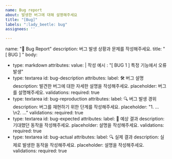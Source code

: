 ```yaml
---
name: Bug report
about: 발생한 버그에 대해 설명해주세요
title: "[Bug]"
labels: ":lady_beetle: bug"
assignees: ''

---
```


name: "🐞 Bug Report"
description: 버그 발생 상황과 문제를 작성해주세요.
title: "[ BUG ] "
body:
  - type: markdown
    attributes:
      value: |
        작성 예시 : "[ BUG 1 ] 특정 기능에서 오류 발생"
  - type: textarea
    id: bug-description
    attributes:
      label: 🛠 버그 설명
      description: 발견한 버그에 대한 자세한 설명을 작성해주세요.
      placeholder: 버그를 설명해주세요.
    validations:
      required: true
  - type: textarea
    id: bug-reproduction
    attributes:
      label: 🔍 버그 발생 경위
      description: 버그를 재현하기 위한 단계를 작성해주세요.
      placeholder: "1. ... \n2. ..."
    validations:
      required: true
  - type: textarea
    id: bug-expected
    attributes:
      label: 📝 예상 결과
      description: 기대했던 동작을 작성해주세요.
      placeholder: 설명을 작성해주세요.
    validations:
      required: true
  - type: textarea
    id: bug-actual
    attributes:
      label: 🔍 실제 결과
      description: 실제로 발생한 동작을 작성해주세요.
      placeholder: 설명을 작성해주세요.
    validations:
      required: true
